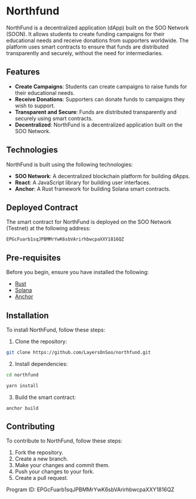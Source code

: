 # Northfund

NorthFund is a decentralized application (dApp) built on the SOO Network (SOON). It allows students to create funding campaigns for their educational needs and receive donations from supporters worldwide. The platform uses smart contracts to ensure that funds are distributed transparently and securely, without the need for intermediaries.

## Features

- **Create Campaigns**: Students can create campaigns to raise funds for their educational needs.
- **Receive Donations**: Supporters can donate funds to campaigns they wish to support.
- **Transparent and Secure**: Funds are distributed transparently and securely using smart contracts.
- **Decentralized**: NorthFund is a decentralized application built on the SOO Network.

## Technologies

NorthFund is built using the following technologies:

- **SOO Network**: A decentralized blockchain platform for building dApps.
- **React**: A JavaScript library for building user interfaces.
- **Anchor**: A Rust framework for building Solana smart contracts.

## Deployed Contract

The smart contract for NorthFund is deployed on the SOO Network (Testnet) at the following address:

```
EPGcFuarb1sqJPBMMrYwK6sbVArirhbwcpaXXY1816QZ
```

## Pre-requisites

Before you begin, ensure you have installed the following:

- [Rust](https://www.rust-lang.org/tools/install)
- [Solana](https://docs.solana.com/cli/installation)
- [Anchor](https://www.anchor-lang.com/docs/installation)


## Installation

To install NorthFund, follow these steps:

1. Clone the repository:

```bash
git clone https://github.com/LayersOnSoo/northfund.git
```

2. Install dependencies:

```bash
cd northfund 

yarn install
```

3. Build the smart contract:
```
anchor build
```

## Contributing

To contribute to NorthFund, follow these steps:

1. Fork the repository.
2. Create a new branch.
3. Make your changes and commit them.
4. Push your changes to your fork.
5. Create a pull request.

Program ID: EPGcFuarb1sqJPBMMrYwK6sbVArirhbwcpaXXY1816QZ
